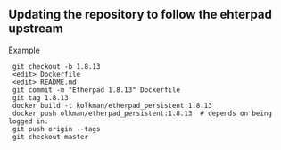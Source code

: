 


## Updating the repository to follow the ehterpad upstream


Example

     git checkout -b 1.8.13
     <edit> Dockerfile
     <edit> README.md 
     git commit -m "Etherpad 1.8.13" Dockerfile
     git tag 1.8.13
     docker build -t kolkman/etherpad_persistent:1.8.13
     docker push olkman/etherpad_persistent:1.8.13  # depends on being logged in.
     git push origin --tags
     git checkout master
     